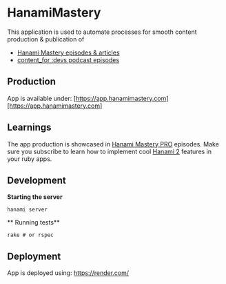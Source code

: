 # HanamiMastery

This application is used to automate processes for smooth content production & publication of

- [Hanami Mastery episodes & articles](https://hanamimastery.com)
- [content_for :devs podcast episodes](https://www.contentfor.dev)

## Production

App is available under: [https://app.hanamimastery.com][https://app.hanamimastery.com]

## Learnings

The app production is showcased in [Hanami Mastery PRO](https://pro.hanamimastery.com) episodes. Make sure you subscribe to learn how to implement cool [Hanami 2](httpsh://hanamirb.org) features in your ruby apps.

## Development

**Starting the server**

```shell
hanami server
```

** Running tests**

```shell
rake # or rspec
```

## Deployment

App is deployed using: https://render.com/
